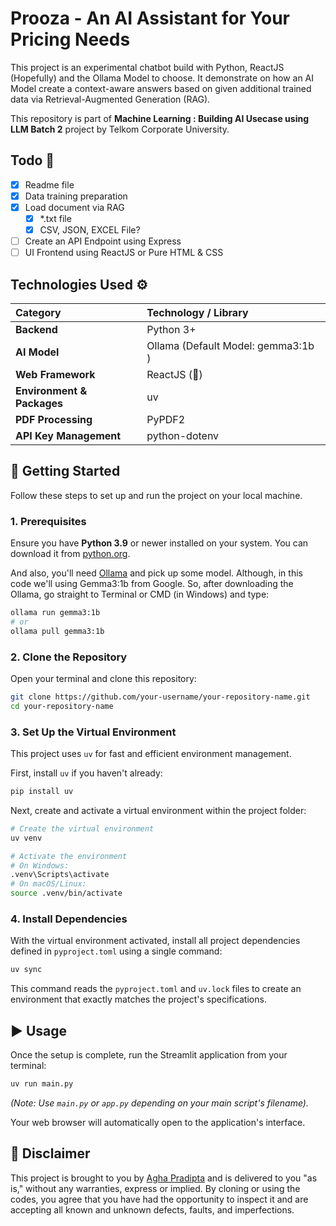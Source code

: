 # Prooza - An AI Assistant for Your Pricing Needs

This project is an experimental chatbot build with Python, ReactJS (Hopefully) and the Ollama Model to choose. It demonstrate on how an AI Model create a context-aware answers based on given additional trained data via Retrieval-Augmented Generation (RAG).

This repository is part of **Machine Learning : Building AI Usecase using LLM Batch 2** project by Telkom Corporate University.

## Todo 🏁

- [x] Readme file
- [x] Data training preparation
- [x] Load document via RAG
  - [x] *.txt file
  - [x] CSV, JSON, EXCEL File?
- [ ] Create an API Endpoint using Express
- [ ] UI Frontend using ReactJS or Pure HTML & CSS

## Technologies Used ⚙️

| Category                   | Technology / Library                   |
| :------------------------- | :------------------------------------- |
| **Backend**                | Python 3+                              |
| **AI Model**               | Ollama (Default Model: gemma3:1b )     |
| **Web Framework**          | ReactJS (🤞)                |
| **Environment & Packages** | uv                                     |
| **PDF Processing**         | PyPDF2                                 |
| **API Key Management**     | python-dotenv                          |

## 🚀 Getting Started

Follow these steps to set up and run the project on your local machine.

### 1\. Prerequisites

Ensure you have **Python 3.9** or newer installed on your system. You can download it from [python.org](https://www.python.org/).

And also, you'll need [Ollama](https://ollama.com/download) and pick up some model. Although, in this code we'll using Gemma3:1b from Google. So, after downloading the Ollama, go straight to Terminal or CMD (in Windows) and type:

```bash
ollama run gemma3:1b
# or
ollama pull gemma3:1b
```



### 2\. Clone the Repository

Open your terminal and clone this repository:

```bash
git clone https://github.com/your-username/your-repository-name.git
cd your-repository-name
```

### 3\. Set Up the Virtual Environment

This project uses `uv` for fast and efficient environment management.

First, install `uv` if you haven't already:

```bash
pip install uv
```

Next, create and activate a virtual environment within the project folder:

```bash
# Create the virtual environment
uv venv

# Activate the environment
# On Windows:
.venv\Scripts\activate
# On macOS/Linux:
source .venv/bin/activate
```

### 4\. Install Dependencies

With the virtual environment activated, install all project dependencies defined in `pyproject.toml` using a single command:

```bash
uv sync
```

This command reads the `pyproject.toml` and `uv.lock` files to create an environment that exactly matches the project's specifications.

## ▶️ Usage

Once the setup is complete, run the Streamlit application from your terminal:

```bash
uv run main.py
```

_(Note: Use `main.py` or `app.py` depending on your main script's filename)._

Your web browser will automatically open to the application's interface.

## 🙏 Disclaimer

This project is brought to you by [Agha Pradipta](mailto:agha.merdekawan@telkom.co.id) and is delivered to you "as is," without any warranties, express or implied. By cloning or using the codes, you agree that you have had the opportunity to inspect it and are accepting all known and unknown defects, faults, and imperfections. 